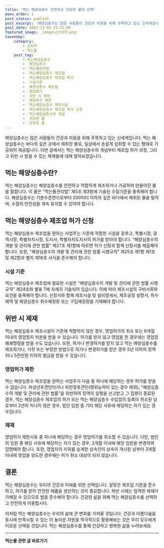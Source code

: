```yaml
---
title: '먹는 해양심층수 안전하고 건강한 물의 선택'
menu_order: 1
post_status: publish
post_excerpt: '해양심층수는 많은 사람들이 건강과 미용을 위해 주목하고 있는 신세계입니다. 먹는 해양심층수는 바다의 깊은 곳에서 채취한 물로, 일상에서 손쉽게 섭취할 수 있는 형태로 가공되어 제공됩니다. 이번 글에서는 먹는 해양심층수의 개념부터 제조업 허가 과정, 그리고 위반 시 받을 수 있는 제재들에 대해 알아보겠습니다.'
post_date: 2023-12-03 21:33:09
featured_image: _images/소비자.png
taxonomy:
    category:
        - 소비자
        - 먹는물
    post_tag:
        - 먹는해양심층수
        -  해양심층수
        -  먹는물관리법
        -  먹는해양심층수 제조업
        -  먹는해양심층수 제조업 허가
        -  시설기준
        -  해양심층수 제조업
        -  영업허가
        -  위반 시 제재
        -  영업허가 제한
        -  먹는해양심층수 제조시설
        -  먹는해양심층수 제조업 허가 신청
        -  먹는해양심층수의 개념
        -  건강한 물
        -  안전한 물
---
```



해양심층수는 많은 사람들이 건강과 미용을 위해 주목하고 있는 신세계입니다. 먹는 해양심층수는 바다의 깊은 곳에서 채취한 물로, 일상에서 손쉽게 섭취할 수 있는 형태로 가공되어 제공됩니다. 이번 글에서는 먹는 해양심층수의 개념부터 제조업 허가 과정, 그리고 위반 시 받을 수 있는 제재들에 대해 알아보겠습니다.

## 먹는 해양심층수란?

먹는 해양심층수는 해양심층수를 안전하고 적합하게 제조하거나 가공하여 만들어진 물을 말합니다. 이 물은 "먹는물관리법" 제5조 제3항에 기술된 수질기준을 충족해야 합니다. 해양심층수는 기본수준면으로부터 200미터 이하의 깊은 바다에서 채취된 물을 말하며, 수질의 안전성을 계속 유지할 수 있어야 합니다.

## 먹는 해양심층수 제조업 허가 신청

먹는 해양심층수 제조업을 원하는 사업주는 기준에 적합한 시설을 갖추고, 특별시장, 광역시장, 특별자치시장, 도지사, 특별자치도지사의 허가를 받아야 합니다. "해양심층수의 개발 및 관리에 관한 법률" 제27조 제1항에 따르면 허가 신청과 함께 신청서를 제출해야 합니다. 또한, "해양심층수의 개발 및 관리에 관한 법률 시행규칙" 제25조 제1항 제1호 및 제2항과 별지 제16호 서식을 준수해야 합니다.

### 시설 기준

먹는 해양심층수 제조업에 필요한 시설은 "해양심층수의 개발 및 관리에 관한 법률 시행규칙" 제24조와 별표 7에 자세히 기술되어 있습니다. 이에 따라 제조시설의 구비서류와 요건을 충족해야 합니다. 신청서와 함께 제조시설 및 설비명세서, 제조공정 설명서, 취수해역 및 해양심층수 취수예정량 또는 구입예정량을 기재해야 합니다.

## 위반 시 제재

먹는 해양심층수 제조시설이 기준에 적합하지 않은 경우, 영업허가의 취소 또는 6개월 이내의 영업정지 처분을 받을 수 있습니다. 허가를 받지 않고 영업을 한 경우에는 영업장 폐쇄명령을 받을 수도 있습니다. 또한, 허가나 변경허가를 받지 않고 먹는 해양심층수를 제조하거나, 거짓 또는 부정한 방법으로 허가나 변경허가를 받은 경우 5년 이하의 징역이나 5천만원 이하의 벌금을 받을 수 있습니다.

### 영업허가 제한

먹는 해양심층수 제조업을 원하는 사업주가 다음 중 하나에 해당하는 경우 허가를 받을 수 없습니다. 피성년후견인이거나 피한정후견인(행위능력이 있는 경우 제외), "해양심층수의 개발 및 관리에 관한 법률"을 위반하여 징역의 실형을 선고받고 그 집행이 종료된 경우, 먹는 해양심층수 제조업의 허가 또는 먹는 해양심층수 수입업의 등록이 취소된 날로부터 2년이 지나지 않은 경우, 법인 임원 중 기타 해당 사유에 해당하는 자가 있는 경우입니다.

### 제재

영업허가 제한사유 중 하나에 해당하는 경우 영업허가를 취소할 수 있습니다. 다만, 법인의 임원 중 해당 사유에 해당하는 자가 있는 경우, 2개월 이내에 해당 임원을 변경하여 임명해야 합니다. 또한, 영업자의 지위를 승계한 상속인이 상속이 개시된 날부터 3개월 이내에 영업을 양도한 경우에는 허가 취소 대상이 되지 않습니다.

## 결론

먹는 해양심층수는 우리의 건강과 미래를 위한 선택입니다. 알맞은 제조업 기준을 준수하고, 허가를 받아 안전한 제품을 생산하는 것이 중요합니다. 위반 시에는 엄격한 제재가 가해질 수 있으므로 법을 준수해야 합니다. 건강한 삶을 위해 먹는 해양심층수를 선택하고 안전하게 이용합시다.

이처럼 먹는 해양심층수는 우리의 삶에 큰 변화를 가져올 것입니다. 건강과 아름다움을 동시에 만족시킬 수 있는 이 놀라운 자원을 적극적으로 활용해보는 것은 우리 모두에게 이로운 선택일 것입니다. 먹는 해양심층수를 통해 건강하고 행복한 삶을 누려보세요.
<!-- wp:separator -->
<hr class="wp-block-separator has-alpha-channel-opacity"/>
<!-- /wp:separator -->

<!-- wp:group {"backgroundColor":"base","layout":{"type":"constrained"}} -->
<div class="wp-block-group has-base-background-color has-background"><!-- wp:paragraph {"align":"center","fontSize":"medium"} -->
<p class="has-text-align-center has-large-font-size"><strong>먹는물 관련 글 바로가기</strong></p>
<!-- /wp:paragraph -->


<!-- wp:latest-posts
{"categories":[{"id":31331,"count":19,"description":"","link":"https://uknowlaw.com/category/%eb%a8%b9%eb%8a%94%eb%ac%bc/","name":"먹는물","slug":"먹는물","taxonomy":"category","parent":0,"meta":[],"_links":{"self":[{"href":"https://uknowlaw.com/wp-json/wp/v2/categories/31331"}],"collection":[{"href":"https://uknowlaw.com/wp-json/wp/v2/categories"}],"about":[{"href":"https://uknowlaw.com/wp-json/wp/v2/taxonomies/category"}],"wp:post_type":[{"href":"https://uknowlaw.com/wp-json/wp/v2/posts?categories=31331"}],"curies":[{"name":"wp","href":"https://api.w.org/{rel}","templated":true}]}}],"postsToShow":100,"excerptLength":28,"postLayout":"grid","columns":2,"featuredImageAlign":"left","featuredImageSizeSlug":"large","fontSize":"small"} /--></div>
<!-- /wp:group -->